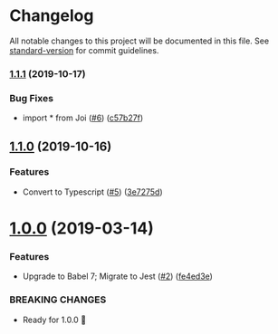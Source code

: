 # Changelog

All notable changes to this project will be documented in this file. See [standard-version](https://github.com/conventional-changelog/standard-version) for commit guidelines.

### [1.1.1](https://github.com/heydoctor/express-marshal/compare/v1.1.0...v1.1.1) (2019-10-17)


### Bug Fixes

* import * from Joi ([#6](https://github.com/heydoctor/express-marshal/issues/6)) ([c57b27f](https://github.com/heydoctor/express-marshal/commit/c57b27f))



## [1.1.0](https://github.com/heydoctor/express-marshal/compare/v1.0.0...v1.1.0) (2019-10-16)


### Features

* Convert to Typescript ([#5](https://github.com/heydoctor/express-marshal/issues/5)) ([3e7275d](https://github.com/heydoctor/express-marshal/commit/3e7275d))



# [1.0.0](https://github.com/kylealwyn/express-marshal/compare/v0.3.4...v1.0.0) (2019-03-14)


### Features

* Upgrade to Babel 7; Migrate to Jest ([#2](https://github.com/kylealwyn/express-marshal/issues/2)) ([fe4ed3e](https://github.com/kylealwyn/express-marshal/commit/fe4ed3e))


### BREAKING CHANGES

* Ready for 1.0.0 🚀 
